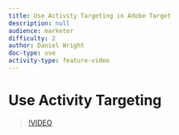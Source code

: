 ```yaml
---
title: Use Activity Targeting in Adobe Target
description: null
audience: marketer
difficulty: 2
author: Daniel Wright
doc-type: use
activity-type: feature-video
---
```

# Use Activity Targeting

>[!VIDEO](https://video.tv.adobe.com/v/17385/?quality=12)